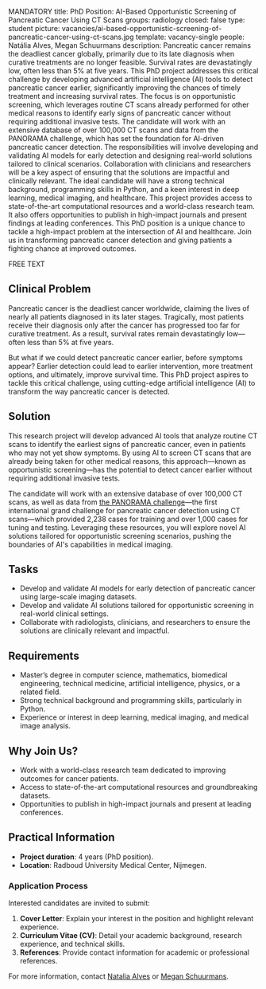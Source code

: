 MANDATORY
title: PhD Position: AI-Based Opportunistic Screening of Pancreatic Cancer Using CT Scans
groups: radiology
closed: false
type: student
picture: vacancies/ai-based-opportunistic-screening-of-pancreatic-cancer-using-ct-scans.jpg
template: vacancy-single
people: Natália Alves, Megan Schuurmans
description: Pancreatic cancer remains the deadliest cancer globally, primarily due to its late diagnosis when curative treatments are no longer feasible. Survival rates are devastatingly low, often less than 5% at five years. This PhD project addresses this critical challenge by developing advanced artificial intelligence (AI) tools to detect pancreatic cancer earlier, significantly improving the chances of timely treatment and increasing survival rates. 
The focus is on opportunistic screening, which leverages routine CT scans already performed for other medical reasons to identify early signs of pancreatic cancer without requiring additional invasive tests. The candidate will work with an extensive database of over 100,000 CT scans and data from the PANORAMA challenge, which has set the foundation for AI-driven pancreatic cancer detection. 
The responsibilities will involve developing and validating AI models for early detection and designing real-world solutions tailored to clinical scenarios. Collaboration with clinicians and researchers will be a key aspect of ensuring that the solutions are impactful and clinically relevant. The ideal candidate will have a strong technical background, programming skills in Python, and a keen interest in deep learning, medical imaging, and healthcare.
This project provides access to state-of-the-art computational resources and a world-class research team. It also offers opportunities to publish in high-impact journals and present findings at leading conferences. This PhD position is a unique chance to tackle a high-impact problem at the intersection of AI and healthcare. Join us in transforming pancreatic cancer detection and giving patients a fighting chance at improved outcomes.

FREE TEXT

## Clinical Problem

Pancreatic cancer is the deadliest cancer worldwide, claiming the lives of nearly all patients diagnosed in its later stages. Tragically, most patients receive their diagnosis only after the cancer has progressed too far for curative treatment. As a result, survival rates remain devastatingly low—often less than 5% at five years.

But what if we could detect pancreatic cancer earlier, before symptoms appear? Earlier detection could lead to earlier intervention, more treatment options, and ultimately, improve survival time. This PhD project aspires to tackle this critical challenge, using cutting-edge artificial intelligence (AI) to transform the way pancreatic cancer is detected.

## Solution

This research project will develop advanced AI tools that analyze routine CT scans to identify the earliest signs of pancreatic cancer, even in patients who may not yet show symptoms. By using AI to screen CT scans that are already being taken for other medical reasons, this approach—known as opportunistic screening—has the potential to detect cancer earlier without requiring additional invasive tests.

The candidate will work with an extensive database of over 100,000 CT scans, as well as data from [the PANORAMA challenge](https://panorama.grand-challenge.org/)—the first international grand challenge for pancreatic cancer detection using CT scans—which provided 2,238 cases for training and over 1,000 cases for tuning and testing. Leveraging these resources, you will explore novel AI solutions tailored for opportunistic screening scenarios, pushing the boundaries of AI's capabilities in medical imaging.

## Tasks

- Develop and validate AI models for early detection of pancreatic cancer using large-scale imaging datasets.
- Develop and validate AI solutions tailored for opportunistic screening in real-world clinical settings.
- Collaborate with radiologists, clinicians, and researchers to ensure the solutions are clinically relevant and impactful.

## Requirements

- Master’s degree in computer science, mathematics, biomedical engineering, technical medicine, artificial intelligence, physics, or a related field.
- Strong technical background and programming skills, particularly in Python.
- Experience or interest in deep learning, medical imaging, and medical image analysis.

## Why Join Us?

- Work with a world-class research team dedicated to improving outcomes for cancer patients.
- Access to state-of-the-art computational resources and groundbreaking datasets.
- Opportunities to publish in high-impact journals and present at leading conferences.

## Practical Information

- **Project duration**: 4 years (PhD position).
- **Location**: Radboud University Medical Center, Nijmegen.

### Application Process

Interested candidates are invited to submit:

1. **Cover Letter**: Explain your interest in the position and highlight relevant experience.
2. **Curriculum Vitae (CV)**: Detail your academic background, research experience, and technical skills.
3. **References**: Provide contact information for academic or professional references.

For more information, contact [Natalia Alves](mailto:natalia.alves@radboudumc.nl) or [Megan Schuurmans](mailto:megan.schuurmans@radboudumc.nl).
